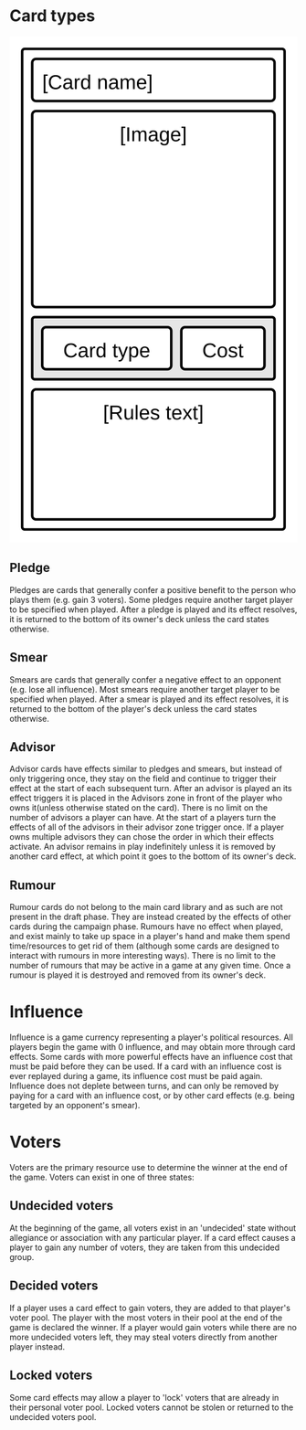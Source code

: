 # Card types

<img src="./diagrams/Card_layout.svg">

## Pledge
Pledges are cards that generally confer a positive benefit to the person who plays them (e.g. gain 3 voters). Some pledges require another target player to be specified when played. After a pledge is played and its effect resolves, it is returned to the bottom of its owner's deck unless the card states otherwise.

## Smear
Smears are cards that generally confer a negative effect to an opponent (e.g. lose all influence). Most smears require another target player to be specified when played. After a smear is played and its effect resolves, it is returned to the bottom of the player's deck unless the card states otherwise.

## Advisor
Advisor cards have effects similar to pledges and smears, but instead of only triggering once, they stay on the field and continue to trigger their effect at the start of each subsequent turn. After an advisor is played an its effect triggers it is placed in the Advisors zone in front of the player who owns it(unless otherwise stated on the card). There is no limit on the number of advisors a player can have. At the start of a players turn the effects of all of the advisors in their advisor zone trigger once. If a player owns multiple advisors they can chose the order in which their effects activate. An advisor remains in play indefinitely unless it is removed by another card effect, at which point it goes to the bottom of its owner's deck.

## Rumour
Rumour cards do not belong to the main card library and as such are not present in the draft phase. They are instead created by the effects of other cards during the campaign phase. Rumours have no effect when played, and exist mainly to take up space in a player's hand and make them spend time/resources to get rid of them (although some cards are designed to interact with rumours in more interesting ways). There is no limit to the number of rumours that may be active in a game at any given time. Once a rumour is played it is destroyed and removed from its owner's deck.

# Influence
Influence is a game currency representing a player's political resources. All players begin the game with 0 influence, and may obtain more through card effects. Some cards with more powerful effects have an influence cost that must be paid before they can be used. If a card with an influence cost is ever replayed during a game, its influence cost must be paid again. Influence does not deplete between turns, and can only be removed by paying for a card with an influence cost, or by other card effects (e.g. being targeted by an opponent's smear).

# Voters
Voters are the primary resource use to determine the winner at the end of the game. Voters can exist in one of three states:

## Undecided voters
At the beginning of the game, all voters exist in an 'undecided' state without allegiance or association with any particular player. If a card effect causes a player to gain any number of voters, they are taken from this undecided group.

## Decided voters
If a player uses a card effect to gain voters, they are added to that player's voter pool. The player with the most voters in their pool at the end of the game is declared the winner. If a player would gain voters while there are no more undecided voters left, they may steal voters directly from another player instead.

## Locked voters
Some card effects may allow a player to 'lock' voters that are already in their personal voter pool. Locked voters cannot be stolen or returned to the undecided voters pool.
